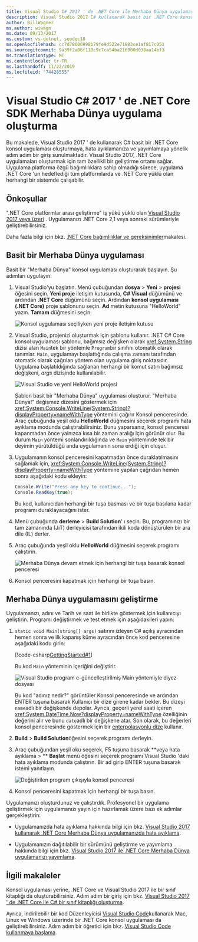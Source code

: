 ```yaml
---
title: Visual Studio C# 2017 ' de .NET Core ile Merhaba Dünya uygulaması oluşturma
description: Visual Studio 2017 C# kullanarak basit bir .NET Core konsol uygulaması derlemeyi öğrenin.
author: BillWagner
ms.author: wiwagn
ms.date: 09/13/2017
ms.custom: vs-dotnet, seodec18
ms.openlocfilehash: cc7d78006998b79fe9d522e71883ce1af817c051
ms.sourcegitcommit: 9a39f2a06f110c9c7ca54ba216900d038aa14ef3
ms.translationtype: MT
ms.contentlocale: tr-TR
ms.lasthandoff: 11/23/2019
ms.locfileid: "74428555"
---
```

# <a name="build-a-c-hello-world-application-with-the-net-core-sdk-in-visual-studio-2017"></a>Visual Studio C# 2017 ' de .NET Core SDK Merhaba Dünya uygulama oluşturma

Bu makalede, Visual Studio 2017 ' de kullanarak C# basit bir .NET Core konsol uygulaması oluşturmaya, hata ayıklamanıza ve yayımlamaya yönelik adım adım bir giriş sunulmaktadır. Visual Studio 2017, .NET Core uygulamaları oluşturmak için tam özellikli bir geliştirme ortamı sağlar. Uygulama platforma özgü bağımlılıklara sahip olmadığı sürece, uygulama .NET Core 'un hedeflediği tüm platformlarda ve .NET Core yüklü olan herhangi bir sistemde çalışabilir.

## <a name="prerequisites"></a>Önkoşullar

".NET Core platformlar arası geliştirme" iş yükü yüklü olan [Visual Studio 2017 veya üzeri](https://visualstudio.microsoft.com/downloads/?utm_medium=microsoft&utm_source=docs.microsoft.com&utm_campaign=inline+link&utm_content=download+vs2019) . Uygulamanızı .NET Core 2,1 veya sonraki sürümleriyle geliştirebilirsiniz.

Daha fazla bilgi için bkz. [.NET Core bağımlılıklar ve gereksinimler](../install/sdk.md?tabs=netcore30&pivots=os-windows#install-with-visual-studio)makalesi.

## <a name="a-simple-hello-world-application"></a>Basit bir Merhaba Dünya uygulaması

Basit bir "Merhaba Dünya" konsol uygulaması oluşturarak başlayın. Şu adımları uygulayın:

1. Visual Studio'yu başlatın. Menü çubuğundan **dosya** > **Yeni** > **projesi** öğesini seçin. **Yeni proje** iletişim kutusunda,  **C# Visual** düğümünü ve ardından **.NET Core** düğümünü seçin. Ardından **konsol uygulaması (.NET Core)** proje şablonunu seçin. **Ad** metin kutusuna "HelloWorld" yazın. **Tamam** düğmesini seçin.

   ![Konsol uygulaması seçiliyken yeni proje iletişim kutusu](./media/with-visual-studio/visual-studio-new-project.png)

1. Visual Studio, projenizi oluşturmak için şablonu kullanır. .NET C# Core konsol uygulaması şablonu, bağımsız değişken olarak <xref:System.String> dizisi alan `Main`tek bir yöntemle `Program`bir sınıfını otomatik olarak tanımlar. `Main`, uygulamayı başlattığında çalışma zamanı tarafından otomatik olarak çağrılan yöntem olan uygulama giriş noktasıdır. Uygulama başlatıldığında sağlanan herhangi bir komut satırı bağımsız değişkeni, *args* dizisinde kullanılabilir.

   ![Visual Studio ve yeni HelloWorld projesi](./media/with-visual-studio/visual-studio-main-window.png)

   Şablon basit bir "Merhaba Dünya" uygulaması oluşturur. "Merhaba Dünya!" değişmez dizesini göstermek için <xref:System.Console.WriteLine(System.String)?displayProperty=nameWithType> yöntemini çağırır Konsol penceresinde. Araç çubuğunda yeşil oklu **HelloWorld** düğmesini seçerek programı hata ayıklama modunda çalıştırabilirsiniz. Bunu yaparsanız, konsol penceresi kapanmadan önce yalnızca kısa bir zaman aralığı için görünür olur. Bu durum `Main` yöntemi sonlandırıldığında ve `Main` yönteminde tek bir deyimin yürütüldüğü anda uygulamanın sona erdiği için oluşur.

1. Uygulamanın konsol penceresini kapatmadan önce duraklatılmasını sağlamak için, <xref:System.Console.WriteLine(System.String)?displayProperty=nameWithType> yöntemine yapılan çağrıdan hemen sonra aşağıdaki kodu ekleyin:

   ```csharp
   Console.Write("Press any key to continue...");
   Console.ReadKey(true);
   ```

   Bu kod, kullanıcıdan herhangi bir tuşa basması ve bir tuşa basılana kadar programı duraklayacağını ister.

1. Menü çubuğunda **derleme** > **Build Solution**' ı seçin. Bu, programınızı bir tam zamanında (JıT) derleyicisi tarafından ikili koda dönüştürülen bir ara dile (IL) derler.

1. Araç çubuğunda yeşil oklu **HelloWorld** düğmesini seçerek programı çalıştırın.

   ![Merhaba Dünya devam etmek için herhangi bir tuşa basarak konsol penceresi](./media/with-visual-studio/hello-world-console.png)

1. Konsol penceresini kapatmak için herhangi bir tuşa basın.

## <a name="enhancing-the-hello-world-application"></a>Merhaba Dünya uygulamasını geliştirme

Uygulamanızı, adını ve Tarih ve saat ile birlikte göstermek için kullanıcıyı geliştirin. Programı değiştirmek ve test etmek için aşağıdakileri yapın:

1. `static void Main(string[] args)` satırını izleyen C# açılış ayracından hemen sonra ve ilk kapanış küme ayracından önce kod penceresine aşağıdaki kodu girin:

   [!code-csharp[GettingStarted#1](~/samples/snippets/csharp/getting_started/with_visual_studio/helloworld.cs#1)]

   Bu kod `Main` yönteminin içeriğini değiştirir.

   ![Visual Studio program c-güncelleştirilmiş Main yöntemiyle diyez dosyası](./media/with-visual-studio/visual-csharp-code-window.png)

   Bu kod "adınız nedir?" görüntüler Konsol penceresinde ve ardından ENTER tuşuna basarak Kullanıcı bir dize girene kadar bekler. Bu dizeyi `name`adlı bir değişkende depolar. Ayrıca, geçerli yerel saati içeren <xref:System.DateTime.Now?displayProperty=nameWithType> özelliğinin değerini alır ve bunu `date`adlı bir değişkene atar. Son olarak, bu değerleri konsol penceresinde göstermek için bir [enterpolasyonlu dize](../../csharp/language-reference/tokens/interpolated.md) kullanır.

1. **Build** > **Build Solution**öğesini seçerek programı derleyin.

1. Araç çubuğundan yeşil oku seçerek, F5 tuşuna basarak **veya hata ayıklama > ** **Başlat** menü öğesini seçerek programı Visual Studio 'daki hata ayıklama modunda çalıştırın. Bir ad girip ENTER tuşuna basarak istemi yanıtlayın.

   ![Değiştirilen program çıkışıyla konsol penceresi](./media/with-visual-studio/hello-world-update.png)

1. Konsol penceresini kapatmak için herhangi bir tuşa basın.

Uygulamanızı oluşturdunuz ve çalıştırdık. Profesyonel bir uygulama geliştirmek için uygulamanızı yayın için hazırlamak üzere bazı ek adımlar gerçekleştirin:

- Uygulamanızda hata ayıklama hakkında bilgi için bkz. [Visual Studio 2017 kullanarak .NET Core Merhaba Dünya uygulamanızda hata ayıklama](debugging-with-visual-studio.md).

- Uygulamanızın dağıtılabilir bir sürümünü geliştirme ve yayımlama hakkında bilgi için bkz. [Visual Studio 2017 ile .NET Core Merhaba Dünya uygulamanızı yayımlama](publishing-with-visual-studio.md).

## <a name="related-articles"></a>İlgili makaleler

Konsol uygulaması yerine, .NET Core ve Visual Studio 2017 ile bir sınıf kitaplığı da oluşturabilirsiniz. Adım adım bir giriş için bkz. [Visual Studio 2017 ' de .NET Core ile C# bir sınıf kitaplığı oluşturma](library-with-visual-studio.md).

Ayrıca, indirilebilir bir kod Düzenleyicisi [Visual Studio Code](https://code.visualstudio.com/)kullanarak Mac, Linux ve Windows üzerinde bir .NET Core konsol uygulaması da geliştirebilirsiniz. Adım adım bir öğretici için bkz. [Visual Studio Code kullanmaya başlama](with-visual-studio-code.md).
